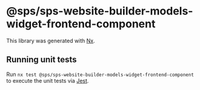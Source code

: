 # @sps/sps-website-builder-models-widget-frontend-component

This library was generated with [Nx](https://nx.dev).

## Running unit tests

Run `nx test @sps/sps-website-builder-models-widget-frontend-component` to execute the unit tests via [Jest](https://jestjs.io).
